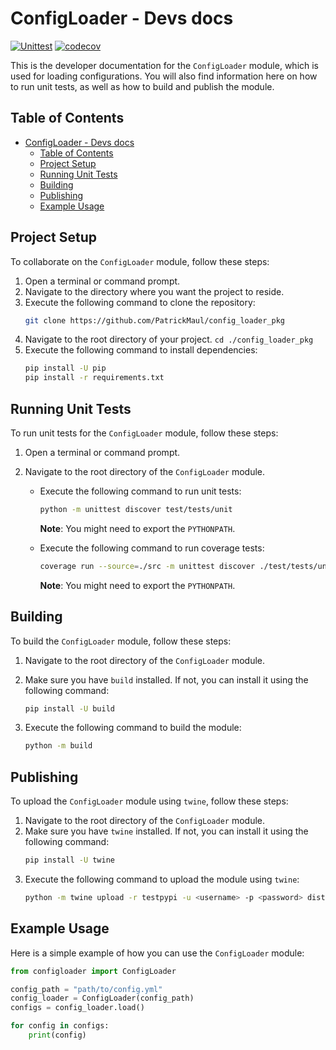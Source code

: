 # ConfigLoader - Devs docs

[![Unittest](https://github.com/PatrickMaul/config_loader_pkg/actions/workflows/unittest.yml/badge.svg)](https://github.com/PatrickMaul/config_loader_pkg/actions/workflows/unittest.yml)
[![codecov](https://codecov.io/gh/PatrickMaul/config_loader_pkg/graph/badge.svg?token=TSJ32TOKBJ)](https://codecov.io/gh/PatrickMaul/config_loader_pkg)

This is the developer documentation for the `ConfigLoader` module, which is used for loading configurations. You will
also find information here on how to run unit tests, as well as how to build and publish the module.

## Table of Contents

<!-- TOC -->
* [ConfigLoader - Devs docs](#configloader---devs-docs)
  * [Table of Contents](#table-of-contents)
  * [Project Setup](#project-setup)
  * [Running Unit Tests](#running-unit-tests)
  * [Building](#building)
  * [Publishing](#publishing)
  * [Example Usage](#example-usage)
<!-- TOC -->

## Project Setup

To collaborate on the `ConfigLoader` module, follow these steps:

1. Open a terminal or command prompt.
2. Navigate to the directory where you want the project to reside.
3. Execute the following command to clone the repository:
   ```bash
   git clone https://github.com/PatrickMaul/config_loader_pkg
   ```
4. Navigate to the root directory of your project. `cd ./config_loader_pkg`
5. Execute the following command to install dependencies:
   ```bash
   pip install -U pip
   pip install -r requirements.txt
   ```

## Running Unit Tests

To run unit tests for the `ConfigLoader` module, follow these steps:

1. Open a terminal or command prompt.

2. Navigate to the root directory of the `ConfigLoader` module.

    - Execute the following command to run unit tests:
       ```bash
       python -m unittest discover test/tests/unit
       ```
      **Note**: You might need to export the `PYTHONPATH`.

    - Execute the following command to run coverage tests:
       ```bash
       coverage run --source=./src -m unittest discover ./test/tests/unit && coverage html -d test/tests/htmlcov
       ```
      **Note**: You might need to export the `PYTHONPATH`.

## Building

To build the `ConfigLoader` module, follow these steps:

1. Navigate to the root directory of the `ConfigLoader` module.
2. Make sure you have `build` installed. If not, you can install it using the following command:
   ```bash
   pip install -U build
   ```

3. Execute the following command to build the module:
   ```bash
   python -m build
   ```

## Publishing

To upload the `ConfigLoader` module using `twine`, follow these steps:

1. Navigate to the root directory of the `ConfigLoader` module.
2. Make sure you have `twine` installed. If not, you can install it using the following command:
   ```bash
   pip install -U twine
   ```
3. Execute the following command to upload the module using `twine`:
   ```bash
   python -m twine upload -r testpypi -u <username> -p <password> dist/*
   ```

## Example Usage

Here is a simple example of how you can use the `ConfigLoader` module:

```python
from configloader import ConfigLoader

config_path = "path/to/config.yml"
config_loader = ConfigLoader(config_path)
configs = config_loader.load()

for config in configs:
    print(config)
```
